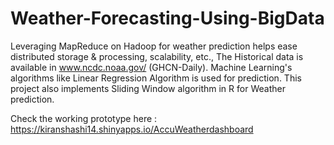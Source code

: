 # Weather-Forecasting-Using-BigData
Leveraging MapReduce on Hadoop for weather prediction helps ease distributed storage &amp; processing, scalability, etc., The Historical data is available in www.ncdc.noaa.gov/ (GHCN-Daily). Machine Learning's algorithms like Linear Regression Algorithm is used for prediction. This project also implements Sliding Window algorithm in R for Weather prediction.


Check the working prototype here : https://kiranshashi14.shinyapps.io/AccuWeatherdashboard
